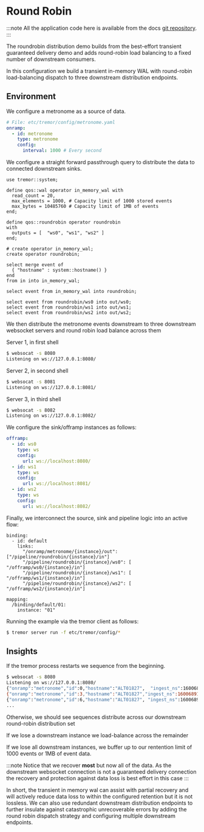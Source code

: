 # Round Robin

:::note
All the application code here is available from the docs [git repository](__GIT__).
:::

The roundrobin distribution demo builds from the best-effort transient guaranteed
delivery demo and adds round-robin load balancing to a fixed number of downstream
consumers.

In this configuration we build a transient in-memory WAL with round-robin load-balancing
dispatch to three downstream distribution endpoints.

## Environment

We configure a metronome as a source of data.

```yaml
# File: etc/tremor/config/metronome.yaml
onramp:
  - id: metronome
    type: metronome
    config:
      interval: 1000 # Every second
```

We configure a straight forward passthrough query to distribute
the data to connected downstream sinks.

```trickle
use tremor::system;

define qos::wal operator in_memory_wal with
  read_count = 20,
  max_elements = 1000, # Capacity limit of 1000 stored events
  max_bytes = 10485760 # Capacity limit of 1MB of events
end;

define qos::roundrobin operator roundrobin
with
  outputs = [  "ws0", "ws1", "ws2" ]
end;

# create operator in_memory_wal;
create operator roundrobin;

select merge event of
  { "hostname" : system::hostname() }
end
from in into in_memory_wal;

select event from in_memory_wal into roundrobin;

select event from roundrobin/ws0 into out/ws0;
select event from roundrobin/ws1 into out/ws1;
select event from roundrobin/ws2 into out/ws2;
```

We then distribute the metronome events downstream to three
downstream websocket servers and round robin load balance
across them

Server 1, in first shell

```bash
$ websocat -s 8080
Listening on ws://127.0.0.1:8080/
```

Server 2, in second shell

```bash
$ websocat -s 8081
Listening on ws://127.0.0.1:8081/
```

Server 3, in third shell

```bash
$ websocat -s 8082
Listening on ws://127.0.0.1:8082/
```

We configure the sink/offramp instances as follows:

```yaml
offramp:
  - id: ws0
    type: ws
    config:
      url: ws://localhost:8080/
  - id: ws1
    type: ws
    config:
      url: ws://localhost:8081/
  - id: ws2
    type: ws
    config:
      url: ws://localhost:8082/
```

Finally, we interconnect the source, sink and pipeline logic into
an active flow:

```
binding:
  - id: default
    links:
      "/onramp/metronome/{instance}/out": ["/pipeline/roundrobin/{instance}/in"]
      "/pipeline/roundrobin/{instance}/ws0": [ "/offramp/ws0/{instance}/in"]
      "/pipeline/roundrobin/{instance}/ws1": [ "/offramp/ws1/{instance}/in"]
      "/pipeline/roundrobin/{instance}/ws2": [ "/offramp/ws2/{instance}/in"]

mapping:
  /binding/default/01:
    instance: "01"
```

Running the example via the tremor client as follows:

```bash
$ tremor server run -f etc/tremor/config/*
```

## Insights

If the tremor process restarts we sequence from the beginning.

```bash
$ websocat -s 8080
Listening on ws://127.0.0.1:8080/
{"onramp":"metronome","id":0,"hostname":"ALT01827",  "ingest_ns":1600689100122526000}
{"onramp":"metronome","id":3,"hostname":"ALT01827","ingest_ns":1600689101122912000}
{"onramp":"metronome","id":6,"hostname":"ALT01827", "ingest_ns":1600689102124688000}
...
```

Otherwise, we should see sequences distribute across our downstream
round-robin distribution set

If we lose a downstream instance we load-balance across the remainder

If we lose all downstream instances, we buffer up to our rentention limit of 1000 events or 1MB of event data.

:::note
Notice that we recover **most** but now all of the data. As the downstream websocket connection is not a guaranteed delivery connection the recovery and protection against data loss is best effort in this case
:::

In short, the transient in memory wal can assist with partial recovery and
will actively reduce data loss to within the configured retention but it is
not lossless. We can also use redundant downstream distribution endpoints to
further insulate against catastrophic unrecoverable errors by adding the round
robin dispatch strategy and configuring multiple downstream endpoints.
